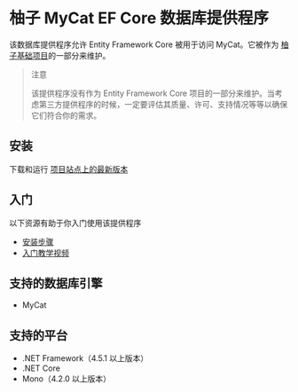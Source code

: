 # 柚子 MyCat EF Core 数据库提供程序

该数据库提供程序允许 Entity Framework Core 被用于访问 MyCat。它被作为 [柚子基础项目](https://github.com/PomeloFoundation/Entity-Framework-Core-MyCat-Proxy)的一部分来维护。

> 注意
>
> 该提供程序没有作为 Entity Framework Core 项目的一部分来维护。当考虑第三方提供程序的时候，一定要评估其质量、许可、支持情况等等以确保它们符合你的需求。

## 安装

下载和运行 [项目站点上的最新版本](https://github.com/PomeloFoundation/Entity-Framework-Core-MyCat-Proxy/releases)

## 入门

以下资源有助于你入门使用该提供程序

* [安装步骤](https://github.com/aspnet/EntityFramework.Docs/issues/252)
* [入门教学视频](https://www.youtube.com/watch?v=q0CXfFNtMZo)

## 支持的数据库引擎

* MyCat

## 支持的平台

* .NET Framework（4.5.1 以上版本）
* .NET Core
* Mono（4.2.0 以上版本）